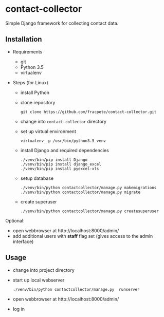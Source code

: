 # contact-collector

Simple Django framework for collecting contact data.


## Installation

* Requirements

  * git
  * Python 3.5
  * virtualenv

* Steps (for Linux)

  * install Python
  * clone repository

    ```
    git clone https://github.com/fracpete/contact-collector.git
    ```

  * change into `contact-collector` directory
  * set up virtual environment

    ```
    virtualenv -p /usr/bin/python3.5 venv
    ```

  * install Django and required dependencies

    ```
    ./venv/bin/pip install Django
    ./venv/bin/pip install django_excel
    ./venv/bin/pip install pyexcel-xls
    ```

  * setup database

    ```
    ./venv/bin/python contactcollector/manage.py makemigrations
    ./venv/bin/python contactcollector/manage.py migrate
    ```

  * create superuser

    ```
    ./venv/bin/python contactcollector/manage.py createsuperuser
    ```

Optional:

  * open webbrowser at http://localhost:8000/admin/
  * add additional users with **staff** flag set (gives access to the admin interface)


## Usage

* change into project directory
* start up local webserver

  ```
  ./venv/bin/python contactcollector/manage.py  runserver
  ```

* open webbrowser at http://localhost:8000/admin/
* log in

